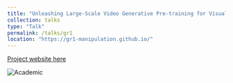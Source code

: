 ```yaml
---
title: "Unleashing Large-Scale Video Generative Pre-training for Visual Robot Manipulation"
collection: talks
type: "Talk"
permalink: /talks/gr1
location: "https://gr1-manipulation.github.io/"
---
```


[Project website here](https://gr1-manipulation.github.io/)

<img src="/images/homepage.png" alt="Academic">
